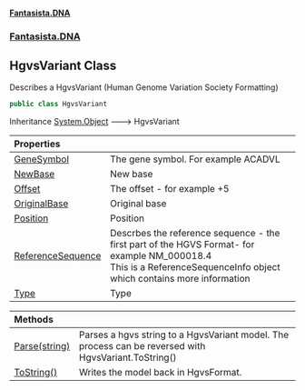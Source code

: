#### [Fantasista.DNA](index.md 'index')
### [Fantasista.DNA](Fantasista.DNA.md 'Fantasista.DNA')

## HgvsVariant Class

Describes a HgvsVariant (Human Genome Variation Society Formatting)

```csharp
public class HgvsVariant
```

Inheritance [System.Object](https://docs.microsoft.com/en-us/dotnet/api/System.Object 'System.Object') &#129106; HgvsVariant

| Properties | |
| :--- | :--- |
| [GeneSymbol](Fantasista.DNA.HgvsVariant.GeneSymbol.md 'Fantasista.DNA.HgvsVariant.GeneSymbol') | The gene symbol. For example ACADVL |
| [NewBase](Fantasista.DNA.HgvsVariant.NewBase.md 'Fantasista.DNA.HgvsVariant.NewBase') | New base |
| [Offset](Fantasista.DNA.HgvsVariant.Offset.md 'Fantasista.DNA.HgvsVariant.Offset') | The offset - for example +5 |
| [OriginalBase](Fantasista.DNA.HgvsVariant.OriginalBase.md 'Fantasista.DNA.HgvsVariant.OriginalBase') | Original base |
| [Position](Fantasista.DNA.HgvsVariant.Position.md 'Fantasista.DNA.HgvsVariant.Position') | Position |
| [ReferenceSequence](Fantasista.DNA.HgvsVariant.ReferenceSequence.md 'Fantasista.DNA.HgvsVariant.ReferenceSequence') | Descrbes the reference sequence - the first part of the HGVS Format- for example NM_000018.4<br/>This is a ReferenceSequenceInfo object which contains more information |
| [Type](Fantasista.DNA.HgvsVariant.Type.md 'Fantasista.DNA.HgvsVariant.Type') | Type |

| Methods | |
| :--- | :--- |
| [Parse(string)](Fantasista.DNA.HgvsVariant.Parse(string).md 'Fantasista.DNA.HgvsVariant.Parse(string)') | Parses a hgvs string to a HgvsVariant model. The process can be reversed with HgvsVariant.ToString() |
| [ToString()](Fantasista.DNA.HgvsVariant.ToString().md 'Fantasista.DNA.HgvsVariant.ToString()') | Writes the model back in HgvsFormat. |
